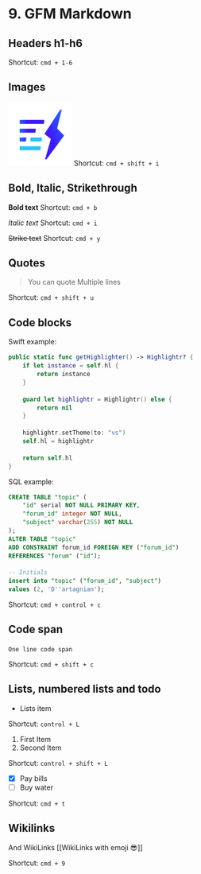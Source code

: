 # 9. GFM Markdown

## Headers h1-h6

Shortcut: `cmd + 1-6`

## Images

![](assets/128.png)
Shortcut: `cmd + shift + i`

## Bold, Italic, Strikethrough

**Bold text**
Shortcut: `cmd + b`

_Italic text_
Shortcut: `cmd + i`

~~Strike text~~
Shortcut: `cmd + y`

## Quotes 

> You can quote
> Multiple lines

Shortcut: `cmd + shift + u`

## Code blocks

Swift example:

```swift
public static func getHighlighter() -> Highlightr? {
    if let instance = self.hl {
        return instance
    }
    
    guard let highlightr = Highlightr() else {
        return nil
    }
    
    highlightr.setTheme(to: "vs")
    self.hl = highlightr
    
    return self.hl
}
```

SQL example: 

```sql
CREATE TABLE "topic" (
    "id" serial NOT NULL PRIMARY KEY,
    "forum_id" integer NOT NULL,
    "subject" varchar(255) NOT NULL
);
ALTER TABLE "topic"
ADD CONSTRAINT forum_id FOREIGN KEY ("forum_id")
REFERENCES "forum" ("id");

-- Initials
insert into "topic" ("forum_id", "subject")
values (2, 'D''artagnian');
```

Shortcut: `cmd + control + c`

## Code span

`One line code span`

Shortcut: `cmd + shift + c`

## Lists, numbered lists and todo

- Lists item

Shortcut: `control + L`

1. First Item
2. Second Item

Shortcut: `control + shift + L`

- [x] Pay bills
- [ ] Buy water

Shortcut: `cmd + t`

## Wikilinks

And WikiLinks [[WikiLinks with emoji 😎]]

Shortcut: `cmd + 9`